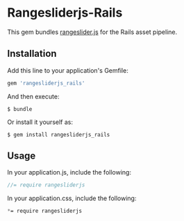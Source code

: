 # Rangesliderjs-Rails

This gem bundles [rangeslider.js](https://github.com/andreruffert/rangeslider.js)
for the Rails asset pipeline.

## Installation

Add this line to your application's Gemfile:

```ruby
gem 'rangesliderjs_rails'
```

And then execute:

    $ bundle

Or install it yourself as:

    $ gem install rangesliderjs_rails

## Usage

In your application.js, include the following:

```javascript
//= require rangesliderjs
```

In your application.css, include the following:

```css
*= require rangesliderjs
```

